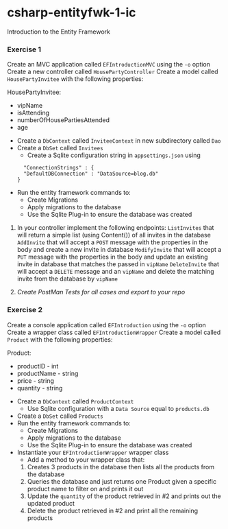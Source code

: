 # csharp-entityfwk-1-ic
Introduction to the Entity Framework

### Exercise 1
Create an MVC application called `EFIntroductionMVC` using the `-o` option
Create a new controller called `HousePartyController`
Create a model called `HousePartyInvitee` with the following properties:

HousePartyInvitee:
- vipName
- isAttending
- numberOfHousePartiesAttended
- age

* Create a `DbContext` called `InviteeContext` in new subdirectory called `Dao`
* Create a `DbSet` called `Invitees`
  * Create a Sqlite configuration string in `appsettings.json` using
  ```
    "ConnectionStrings" : {
    "DefaultDBConnection" : "DataSource=blog.db"
  }
  ```
* Run the entity framework commands to:
  * Create Migrations
  * Apply migrations to the database
  * Use the Sqlite Plug-in to ensure the database was created
  
1. In your controller implement the following endpoints:
`ListInvites` that will return a simple list (using Content()) of all invites in the database
`AddInvite` that will accept a `POST` message with the properties in the body and create a new invite in database
`ModifyInvite` that will accept a `PUT` message with the properties in the body and update an existing invite in database that matches the passed in `vipName`
`DeleteInvite` that will accept a `DELETE` message and an `vipName` and delete the matching invite from the database by `vipName`

2. *Create PostMan Tests for all cases and export to your repo*

### Exercise 2
Create a console application called `EFIntroduction` using the `-o` option
Create a wrapper class called `EFIntroductionWrapper`
Create a model called `Product` with the following properties:

Product:
- productID - int
- productName - string
- price - string
- quantity - string

* Create a `DbContext` called `ProductContext`
  * Use Sqlite configuration with a `Data Source` equal to `products.db`
* Create a `DbSet` called `Products`
* Run the entity framework commands to:
  * Create Migrations
  * Apply migrations to the database
  * Use the Sqlite Plug-in to ensure the database was created
* Instantiate your `EFIntroductionWrapper` wrapper class
  * Add a method to your wrapper class that:
  1. Creates 3 products in the database then lists all the products from the database
  2. Queries the database and just returns one Product given a specific product name to filter on and prints it out
  3. Update the `quantity` of the product retrieved in #2 and prints out the updated product
  4. Delete the product retrieved in #2 and print all the remaining products
